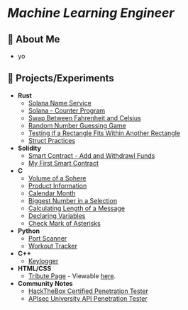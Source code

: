 <h1><i>Machine Learning Engineer</i></h1>

<h2>🌇 About Me</h2>

<ul>
  <li>yo</li>
</ul>

<h2>📝 Projects/Experiments</h2>

<ul>

  <li><b>Rust</b>
    <ul>
      <li><a href="https://github.com/SSFoxrr/sns">Solana Name Service</a></li>
      <li><a href="https://github.com/SSFoxrr/solana_program_structure/tree/main/counter_program">Solana - Counter Program</a></li>
      <li><a href="https://github.com/SSFoxrr/temp_swap/tree/master">Swap Between Fahrenheit and Celsius</a></li>
      <li><a href="https://github.com/SSFoxrr/guessing_game/tree/master">Random Number Guessing Game</a></li>
      <li><a href="https://github.com/SSFoxrr/rectangles/tree/master">Testing if a Rectangle Fits Within Another Rectangle</a></li>
      <li><a href="https://github.com/SSFoxrr/structs/tree/master">Struct Practices</a></li>
    </ul>
  </li>
  
  <li><b>Solidity</b>
    <ul>
      <li><a href="https://github.com/ZainWalker/fundedSmartContract/tree/main">Smart Contract - Add and Withdrawl Funds</a></li>
      <li><a href="https://github.com/ZainWalker/firstSmartContract/tree/main">My First Smart Contract</a></li>
    </ul>
  </li>

  <li><b>C</b>
    <ul>
      <li><a href="https://github.com/ZainWalker/volumeOfSphere/blob/main/volumeOfSphere.c">Volume of a Sphere</a></li>
      <li><a href="https://github.com/ZainWalker/productInformation/blob/main/productInformation.c">Product Information</a></li>
      <li><a href="https://github.com/ZainWalker/oneMonthCalendar/blob/main/one-monthCalendar.c">Calendar Month</a></li>
      <li><a href="https://github.com/ZainWalker/biggestNumberInASelection/blob/main/biggestNumberInaSelection.c">Biggest Number in a Selection</a></li>
      <li><a href="https://github.com/ZainWalker/calculatingLengthOfMessage/blob/main/calculatingLengthOfMessage.c">Calculating Length of a Message</a></li>
      <li><a href="https://github.com/ZainWalker/declaringVariables/blob/main/declaringVariables.c">Declaring Variables</a></li>
      <li><a href="https://github.com/ZainWalker/check/blob/main/Check.c">Check Mark of Asterisks</a></li>
    </ul>
  </li>
    
  <li><b>Python</b>
    <ul>
      <li><a href="https://github.com/ZainWalker/PortScanner/blob/main/main.py">Port Scanner</a></li>
      <li><a href="https://github.com/SSFoxrr/WorkoutTracker/tree/main">Workout Tracker</a></li>
    </ul>
  </li>
  
  <li><b>C++</b>
    <ul>
      <li><a href="https://github.com/ZainWalker/Keylogger/blob/main/main.cpp">Keylogger</a></li>
    </ul>
  </li>

  <li><b>HTML/CSS</b>
    <ul>
      <li><a href="https://github.com/ZainWalker/tributePage/tree/main">Tribute Page</a> - Viewable <a href="https://codepen.io/ZainSkywalker/pen/PBEypr" target="_blank">here</a>.</li>
    </ul>
  </li>

  <li><b>Community Notes</b>
    <ul>
      <li><a href="https://github.com/ZainWalker/CPTS-Cheat-Sheets">HackTheBox Certified Penetration Tester</a></li>
      <li><a href="https://github.com/ZainWalker/APIsec-University-API-Penetration-Tester/tree/main">APIsec University API Penetration Tester</a></li>
    </ul>
  </li>
  
</ul>
